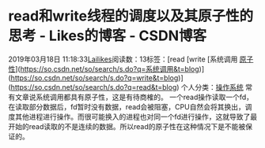 # read和write线程的调度以及其原子性的思考 - Likes的博客 - CSDN博客
2019年03月18日 11:18:33[Lailikes](https://me.csdn.net/songchuwang1868)阅读数：13标签：[read																[write																[系统调用																[原子性](https://so.csdn.net/so/search/s.do?q=原子性&t=blog)](https://so.csdn.net/so/search/s.do?q=系统调用&t=blog)](https://so.csdn.net/so/search/s.do?q=write&t=blog)](https://so.csdn.net/so/search/s.do?q=read&t=blog)
个人分类：[操作系统](https://blog.csdn.net/songchuwang1868/article/category/8768253)
常有文章说系统调用都具有原子性，这是有待商榷的。
一个read操作读取一个fd，在读取部分数据后，fd暂时没有数据，read会被阻塞，CPU自然会将其换出，调度其他进程进行操作。而很可能换入的进程也对同一个fd进行操作，这就导致了最开始的read读取的不是连续的数据。所以read的原子性在这种情况下是不能被保证的。

